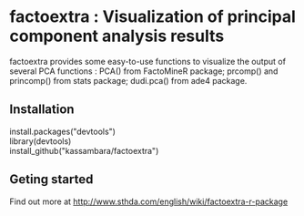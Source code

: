 factoextra : Visualization of principal component analysis results
===========

factoextra provides some easy-to-use functions to visualize the output of several PCA functions : PCA() from FactoMineR package; prcomp() and princomp() from stats package; dudi.pca() from ade4 package.

## Installation
    
    
install.packages("devtools")<br/>
library(devtools)<br/>
install_github("kassambara/factoextra")
   
   
## Geting started

Find out more at http://www.sthda.com/english/wiki/factoextra-r-package


